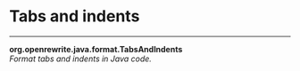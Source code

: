 # Tabs and indents

---
**org.openrewrite.java.format.TabsAndIndents**  
*Format tabs and indents in Java code.*

